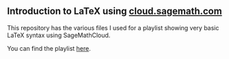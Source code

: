 ## Introduction to LaTeX using [cloud.sagemath.com](cloud.sagemath.com)

This repository has the various files I used for a playlist showing very basic LaTeX syntax using SageMathCloud.

You can find the playlist [here](http://www.youtube.com/playlist?list=PLnC5h3PY-znxc090kGv7W4FpbotlWsrm0).

